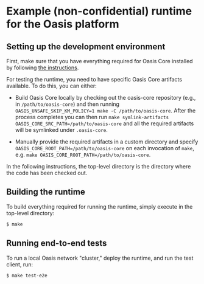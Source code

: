 # Example (non-confidential) runtime for the Oasis platform

## Setting up the development environment

First, make sure that you have everything required for Oasis Core installed by
following [the instructions](https://github.com/oasislabs/oasis-core/blob/master/README.md).

For testing the runtime, you need to have specific Oasis Core artifacts available.
To do this, you can either:

* Build Oasis Core locally by checking out the oasis-core repository (e.g., in `/path/to/oasis-core`)
  and then running `OASIS_UNSAFE_SKIP_KM_POLICY=1 make -C /path/to/oasis-core`. After the
  process completes you can then run `make symlink-artifacts OASIS_CORE_SRC_PATH=/path/to/oasis-core`
  and all the required artifacts will be symlinked under `.oasis-core`.

* Manually provide the required artifacts in a custom directory and specify
  `OASIS_CORE_ROOT_PATH=/path/to/oasis-core` on each invocation of `make`, e.g.
  `make OASIS_CORE_ROOT_PATH=/path/to/oasis-core`.

In the following instructions, the top-level directory is the directory
where the code has been checked out.

## Building the runtime

To build everything required for running the runtime, simply execute in the
top-level directory:
```bash
$ make
```

## Running end-to-end tests

To run a local Oasis network "cluster," deploy the runtime, and run the test client, run:
```bash
$ make test-e2e
```
